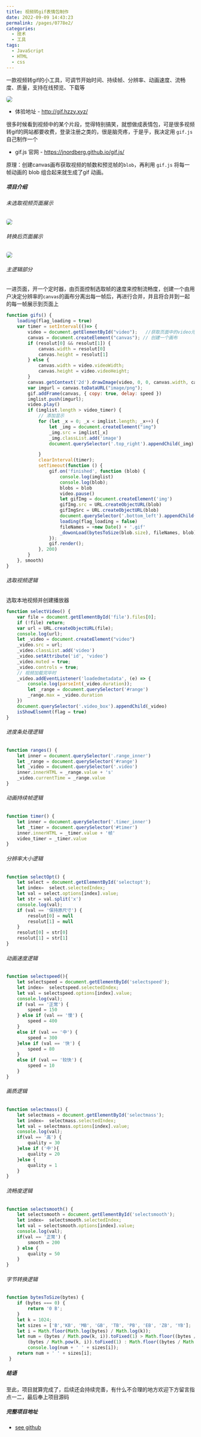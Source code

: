 ```yaml
---
title: 视频转gif表情包制作
date: 2022-09-09 14:43:23
permalink: /pages/0778e2/
categories:
  - 技术
  - 工具
tags:
  - JavaScript
  - HTML
  - css
---
```


<p>一款视频转gif的小工具，可调节开始时间、持续帧、分辨率、动画速度、流畅度、质量，支持在线预览、下载等</p>
<p align="left"><img style="border-radius:5px;" src="https://huazizhanye.oss-cn-beijing.aliyuncs.com/blogs/images/videoToGif/dow_gif.gif"/></p>

<!-- more -->
- 体验地址 - <http://gif.hzzy.xyz/>

很多时候看到视频中的某个片段，觉得特别搞笑，就想做成表情包，可是很多视频转gif的网站都要收费，登录注册之类的，很是脑壳疼，于是乎，我决定用 `gif.js` 自己制作一个

- gif.js 官网 - <https://jnordberg.github.io/gif.js/>
  
原理：创建canvas画布获取视频的帧数和预览帧的`blob`，再利用 `gif.js` 将每一帧动画的 blob 组合起来就生成了gif 动画。

##### 项目介绍
###### 未选取视频页面展示
<p align="left"><img style="border-radius:5px;" src="https://huazizhanye.oss-cn-beijing.aliyuncs.com/blogs/images/videoToGif/nofinish.png"/></p>

###### 转换后页面展示
<p align="left"><img style="border-radius:5px;" src="https://huazizhanye.oss-cn-beijing.aliyuncs.com/blogs/images/videoToGif/finish.png"/></p>

###### 主逻辑部分
一进页面，开一个定时器，由页面控制选取帧的速度来控制流畅度，创建一个由用户决定分辨率的`canvas`的画布分离出每一帧后，再进行合并，并且将合并到一起的每一帧展示到页面上
```JavaScript
function gifs() {
    loading(flag_loading = true)
    var timer = setInterval(()=> {
        video = document.getElementById("video");	//获取页面中的video元素
        canvas = document.createElement("canvas"); // 创建一个画布
        if (resolut[0] && resolut[1]) {
            canvas.width = resolut[0]
            canvas.height = resolut[1]
        } else {
            canvas.width = video.videoWidth;
            canvas.height = video.videoHeight;
        }
        canvas.getContext('2d').drawImage(video, 0, 0, canvas.width, canvas.height); // getContext:设置画布环境；drawImage:画画
        var imgurl = canvas.toDataURL("image/png");
        gif.addFrame(canvas, { copy: true, delay: speed })
        imglist.push(imgurl);
        video.play()
        if (imglist.length > video_timer) {
            // 添加显示
            for (let _x = 0; _x < imglist.length; _x++) {
                let _img = document.createElement("img")
                _img.src = imglist[_x]
                _img.classList.add('image')
                document.querySelector('.top_right').appendChild(_img)

            }
            clearInterval(timer);
            setTimeout(function () {
                gif.on('finished', function (blob) {
                    console.log(imglist)
                    console.log(blob);
                    blobs = blob
                    video.pause()
                    let gifImg = document.createElement('img')
                    gifImg.src = URL.createObjectURL(blob)
                    gifImgSrc = URL.createObjectURL(blob)
                    document.querySelector('.bottom_left').appendChild(gifImg)
                    loading(flag_loading = false)
                    fileNames = +new Date() + '.gif'
                    _dowonLoad(bytesToSize(blob.size), fileNames, blob)
                });
                gif.render();
            }, 200)
        }
    }, smooth)
}
```

###### 选取视频逻辑
选取本地视频并创建播放器
```JavaScript
function selectVideo() {
	var file = document.getElementById('file').files[0];
	if (!file) return;
	var url = URL.createObjectURL(file);
	console.log(url);
	let _video = document.createElement("video")
	_video.src = url;
	_video.classList.add('video')
	_video.setAttribute('id', 'video')
	_video.muted = true;
	_video.controls = true;
	// 视频加载完毕时
	_video.addEventListener('loadedmetadata', (e) => {
		console.log(parseInt(_video.duration));
		let _range = document.querySelector('#range')
		_range.max = _video.duration
	})
	document.querySelector('.video_box').appendChild(_video)
	isShowElsemnt(flag = true)
}
```

###### 进度条处理逻辑
```JavaScript
function ranges() {
	let inner = document.querySelector('.range_inner')
	let _range = document.querySelector('#range')
	let _video = document.querySelector('.video')
	inner.innerHTML = _range.value + 's'
	_video.currentTime = _range.value
}
```

###### 动画持续帧逻辑
```JavaScript
function timer() {
	let inner = document.querySelector('.timer_inner')
	let _timer = document.querySelector('#timer')
	inner.innerHTML = _timer.value + '帧'
	video_timer = _timer.value
}
```

###### 分辨率大小逻辑
```JavaScript
function selectOpt() {
	let select = document.getElementById('selectopt');
	let index=  select.selectedIndex; 
	let val = select.options[index].value;
	let str = val.split('x')
	console.log(val);
	if (val == '保持原尺寸') {
		resolut[0] = null
		resolut[1] = null
	}
	resolut[0] = str[0]
	resolut[1] = str[1]
}
```

###### 动画速度逻辑
```JavaScript
function selectspeed(){
	let selectspeed = document.getElementById('selectspeed');
	let index=  selectspeed.selectedIndex; 
	let val = selectspeed.options[index].value;
	console.log(val);
	if (val == '正常') {
		speed = 150
	} else if (val == '慢') {
		speed = 400
	}
	else if (val == '中') {
		speed = 300
	}else if (val == '快') {
		speed = 80
	}
	else if (val == '较快') {
		speed = 10
	}
}
```

###### 画质逻辑
```JavaScript
function selectmass() {
	let selectmass = document.getElementById('selectmass');
	let index=  selectmass.selectedIndex; 
	let val = selectmass.options[index].value;
	console.log(val);
	if(val == '高') {
		quality = 30
	}else if ('中'){
		quality = 20
	}else {
		quality = 1
	}
}
```

###### 流畅度逻辑
```JavaScript
function selectsmooth() {
	let selectsmooth = document.getElementById('selectsmooth');
	let index=  selectsmooth.selectedIndex; 
	let val = selectsmooth.options[index].value;
	console.log(val);
	if(val == '正常') {
		smooth = 200
	} else {
		quality = 50
	}
}
```

###### 字节转换逻辑
```JavaScript
function bytesToSize(bytes) {
	if (bytes === 0) {
	    return '0 B';
	}
    let k = 1024;
    let sizes = ['B','KB', 'MB', 'GB', 'TB', 'PB', 'EB', 'ZB', 'YB'];
    let i = Math.floor(Math.log(bytes) / Math.log(k));
    let num = (bytes / Math.pow(k, i)).toFixed(1) > Math.floor((bytes / Math.pow(k, i))) ?
        (bytes / Math.pow(k, i)).toFixed(1) : Math.floor((bytes / Math.pow(k, i)));
        console.log(num + ' ' + sizes[i]);
    return num + ' ' + sizes[i];
 }
```

##### 结语
至此，项目就算完成了，后续还会持续完善，有什么不合理的地方欢迎下方留言指点一二，最后奉上项目源码


##### 完整项目地址
* [see github](https://github.com/huazizhanyes/videoToGif) 
